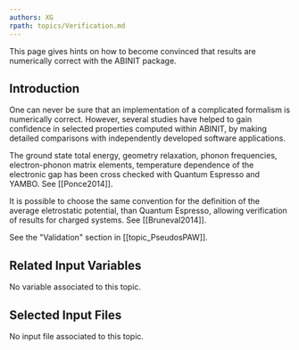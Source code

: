 ```yaml
---
authors: XG
rpath: topics/Verification.md
---
```

<!--
This file is automatically generated by mksite.py. All changes will be lost.
Change the input yaml files or the python code
-->

This page gives hints on how to become convinced that results are numerically correct with the ABINIT package.

## Introduction

One can never be sure that an implementation of a complicated formalism is
numerically correct. However, several studies have helped to gain confidence
in selected properties computed within ABINIT, by making detailed comparisons
with independently developed software applications.

The ground state total energy, geometry relaxation, phonon frequencies,
electron-phonon matrix elements, temperature dependence of the electronic gap
has been cross checked with Quantum Espresso and YAMBO. See [[Ponce2014]].

It is possible to choose the same convention for the definition of the average
eletrostatic potential, than Quantum Espresso, allowing verification of
results for charged systems. See [[Bruneval2014]].

See the "Validation" section in [[topic_PseudosPAW]].



## Related Input Variables

No variable associated to this topic.

## Selected Input Files

No input file associated to this topic.

